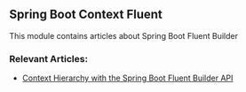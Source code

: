 ## Spring Boot Context Fluent

This module contains articles about Spring Boot Fluent Builder

### Relevant Articles:

- [Context Hierarchy with the Spring Boot Fluent Builder API](https://www.nabgc.com/spring-boot-context-hierarchy)
